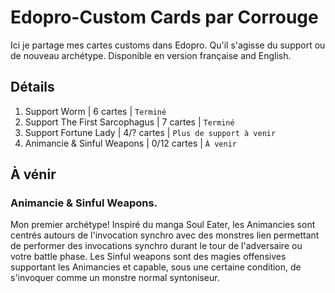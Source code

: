 # Edopro-Custom Cards par Corrouge
Ici je partage mes cartes customs dans Edopro. Qu'il s'agisse du support ou de nouveau archétype.
Disponible en version française and English.

## Détails

1. Support Worm | 6 cartes | `Terminé`
2. Support The First Sarcophagus | 7 cartes | `Terminé`
3. Support Fortune Lady | 4/? cartes | `Plus de support à venir`
4. Animancie & Sinful Weapons | 0/12 cartes | `À venir`

## À vénir

### Animancie & Sinful Weapons. 
Mon premier archétype! Inspiré du manga Soul Eater, les Animancies sont centrés autours de l'invocation synchro avec des monstres lien permettant de performer des invocations synchro durant le tour de l'adversaire ou votre battle phase. Les Sinful weapons sont des magies offensives supportant les Animancies et capable, sous une certaine condition, de s'invoquer comme un monstre normal syntoniseur.
